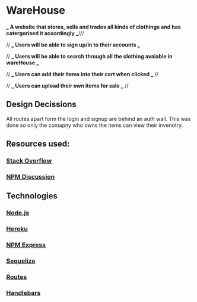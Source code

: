 # WareHouse

**_ A website that stores, sells and trades all kinds of clothings and has catergorised it acoordingly _**///

// **_ Users will be able to sign up/in to their accounts _**

// **_ Users will be able to search through all the clothing avaiable in wareHouse _**

// **_ Users can add their items into their cart when clicked _** //

// **_ Users can upload their own items for sale _** //

## Design Decissions
All routes apart form the login and signup are behind an auth wall.
This was done so only the comapny who owns the items can view their invenotry.

## Resources used:

### [Stack Overflow](https://stackoverflow.com/)

### [NPM Discussion](https://github.com/npm/feedback/discussions)

## Technologies

### [Node.js](https://nodejs.org/)

### [Heroku](https://www.heroku.com/)

### [NPM Express](https://www.npmjs.com/package/express)

### [Sequelize](https://sequelize.org/)

### [Routes](https://www.npmjs.com/package/routes)

### [Handlebars](https://handlebarsjs.com/)
